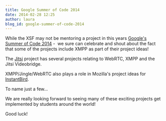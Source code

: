 ```yaml
---
title: Google Summer of Code 2014
date: 2014-02-28 12:25
author: laura
blog_id: google-summer-of-code-2014
---
```


While the XSF may not be mentoring a project in this years [Google's Summer of Code 2014](http://code.google.com/soc/) -  we sure can celebrate and shout about the fact that some of the projects include XMPP as part of their project ideas!

The [Jitsi](https://jitsi.org/Development/GSoC) project has several projects relating to WebRTC, XMPP and the Jitsi Videobridge.

XMPP/Jingle/WebRTC also plays a role in Mozilla's project ideas for [InstantBird](https://wiki.mozilla.org/Community:SummerOfCode14#Instantbird).

To name just a few...

We are really looking forward to seeing many of these exciting projects get implemented by students around the world!

Good luck!
